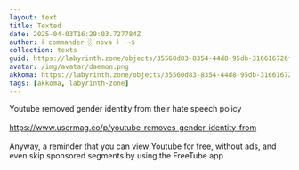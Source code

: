 ```yaml
---
layout: text
title: Texted
date: 2025-04-03T16:29:03.727784Z
author: ⸸ commander ░ nova ⸸ :~$
collection: texts
guid: https://labyrinth.zone/objects/35560d83-8354-44d8-95db-316616726f28
avatar: /img/avatar/daemon.png
akkoma: https://labyrinth.zone/objects/35560d83-8354-44d8-95db-316616726f28
tags: [akkoma, labyrinth-zone]
---
```


<p>Youtube removed gender identity from their hate speech policy<br><br><a href="https://www.usermag.co/p/youtube-removes-gender-identity-from" rel="ugc">https://www.usermag.co/p/youtube-removes-gender-identity-from</a><br><br>Anyway, a reminder that you can view Youtube for free, without ads, and even skip sponsored segments by using the FreeTube app</p>